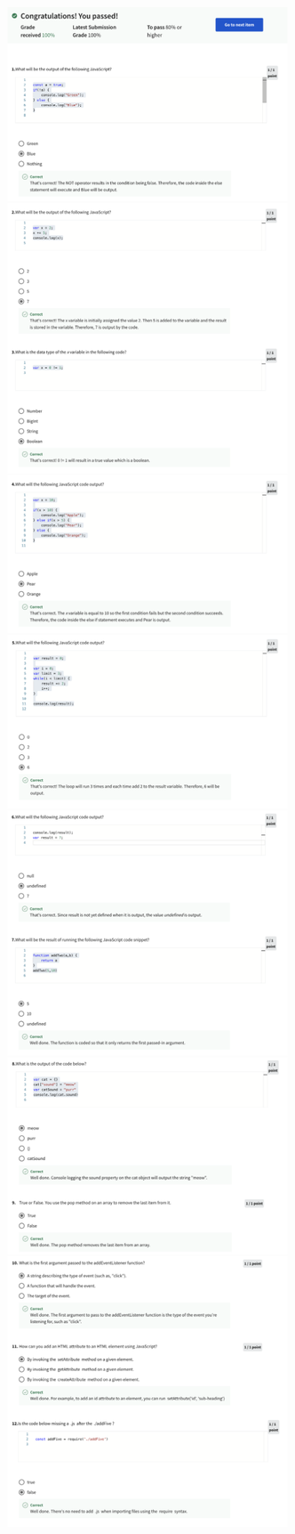 ![Alt text](Screenshot%202566-04-12%20at%2002.45.32.png) ![Alt text](Screenshot%202566-04-12%20at%2002.45.45.png) ![Alt text](Screenshot%202566-04-12%20at%2002.45.57.png) ![Alt text](Screenshot%202566-04-12%20at%2002.46.12.png) ![Alt text](Screenshot%202566-04-12%20at%2002.46.27.png) ![Alt text](Screenshot%202566-04-12%20at%2002.46.40.png) ![Alt text](Screenshot%202566-04-12%20at%2002.46.54.png)